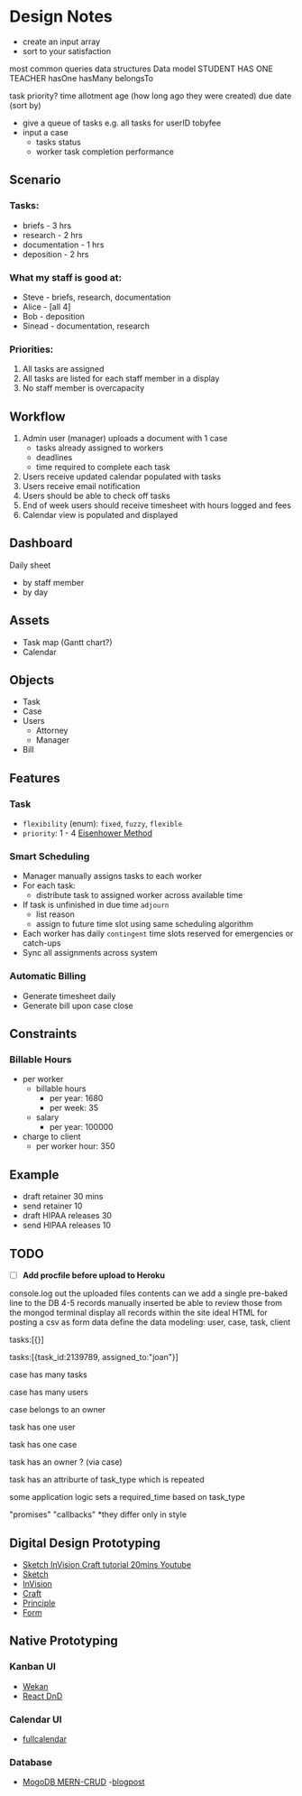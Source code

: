 # Design Notes

- create an input array
- sort to your satisfaction

most common queries
data structures
Data model
STUDENT HAS ONE TEACHER
hasOne
hasMany
belongsTo

task
priority?
time allotment
age (how long ago they were created)
due date (sort by)

- give a queue of tasks
e.g. all tasks for userID tobyfee
- input a case
	- tasks status
	- worker task completion performance

## Scenario

### Tasks:
- briefs - 3 hrs
- research - 2 hrs
- documentation - 1 hrs
- deposition - 2 hrs

### What my staff is good at:
- Steve - briefs, research, documentation
- Alice - [all 4]
- Bob - deposition
- Sinead - documentation, research

### Priorities: 
1. All tasks are assigned
2. All tasks are listed for each staff member in a display
3. No staff member is overcapacity

## Workflow
1. Admin user (manager) uploads a document with 1 case
	- tasks already assigned to workers
	- deadlines
	- time required to complete each task
2. Users receive updated calendar populated with tasks
3. Users receive email notification
4. Users should be able to check off tasks
5. End of week users should receive timesheet with hours logged and fees
6. Calendar view is populated and displayed

## Dashboard
Daily sheet
- by staff member
- by day

## Assets
- Task map (Gantt chart?)
- Calendar

## Objects
- Task
- Case
- Users
	- Attorney
	- Manager
- Bill

## Features
### Task
- `flexibility` (enum): `fixed`, `fuzzy`, `flexible`
- `priority`: 1 - 4 [Eisenhower Method](https://en.wikipedia.org/wiki/Time_management#/media/File:MerrillCoveyMatrix.png)

### Smart Scheduling
- Manager manually assigns tasks to each worker
- For each task:
	- distribute task to assigned worker across available time
- If task is unfinished in due time `adjourn`
	- list reason
	- assign to future time slot using same scheduling algorithm
- Each worker has daily `contingent` time slots reserved for emergencies or catch-ups
- Sync all assignments across system

### Automatic Billing
- Generate timesheet daily
- Generate bill upon case close

## Constraints
### Billable Hours
- per worker 
	- billable hours
		- per year: 1680
		- per week: 35
	- salary
		- per year: 100000
- charge to client
	- per worker hour: 350

## Example
- draft retainer 30 mins
- send retainer 10
- draft HIPAA releases 30
- send HIPAA releases 10


## TODO
- [ ] **Add procfile before upload to Heroku**

console.log out the uploaded files contents
can we add a single pre-baked line to the DB
4-5 records manually inserted
be able to review those from the mongod terminal
display all records within the site
ideal HTML for posting a csv as form data
define the data modeling:
user, case, task, client

tasks:[{}]

tasks:[{task_id:2139789, assigned_to:"joan"}]

case has many tasks

case has many users

case belongs to an owner

task has one user

task has one case

task has an owner ? (via case)

task has an attriburte of task_type which is repeated

some application logic sets a required_time based on task_type

"promises" "callbacks" *they differ only in style

## Digital Design Prototyping
- [Sketch InVision Craft tutorial 20mins Youtube](https://www.youtube.com/watch?v=5lg-PbDZEn8)
- [Sketch](https://www.sketchapp.com/)
- [InVision](https://www.invisionapp.com/sketch-prototyping)
- [Craft](https://www.invisionapp.com/craft)
- [Principle](http://principleformac.com/)
- [Form](http://www.relativewave.com/form/)

## Native Prototyping
### Kanban UI
- [Wekan](https://github.com/wekan/wekan)
- [React DnD](https://github.com/react-dnd/react-dnd)
### Calendar UI
- [fullcalendar](https://github.com/fullcalendar/fullcalendar)
### Database
- [MogoDB MERN-CRUD](https://github.com/jaydestro/mern-crud)
	-[blogpost](https://www.mongodb.com/blog/post/building-a-nodejs-app-with-mongodb-atlas-and-aws-elastic-container-service-part-1)
